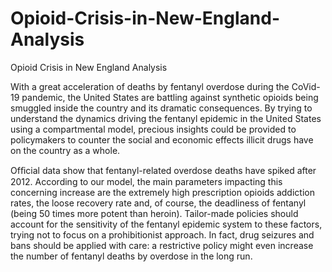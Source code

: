 # Opioid-Crisis-in-New-England-Analysis
Opioid Crisis in New England Analysis


With a great acceleration of deaths by fentanyl overdose during the CoVid-19 pandemic, the United States are battling against synthetic opioids being smuggled inside the country and its dramatic consequences. By trying to understand the dynamics driving the fentanyl epidemic in the United States using a compartmental model, precious insights could be provided to policymakers to counter the social and economic effects illicit drugs have on the country as a whole.

Ofﬁcial data show that fentanyl-related overdose deaths have spiked after 2012. According to our model, the main parameters impacting this concerning increase are the extremely high prescription opioids addiction rates, the loose recovery rate and, of course, the deadliness of fentanyl (being 50 times more potent than heroin). Tailor-made policies should account for the sensitivity of the fentanyl epidemic system to these factors, trying not to focus on a prohibitionist approach. In fact, drug seizures and bans should be applied with care: a restrictive policy might even increase the number of fentanyl deaths by overdose in the long run.
